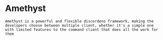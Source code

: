 # Amethyst

`Amethyst is a powerful and flexible discordeno framework, making the developers choose between multiple client, whether it's a simple one with limited features to the command client that does all the work for them`
